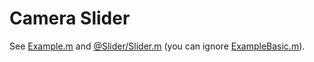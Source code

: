 # Camera Slider

See [Example.m](Example.m) and [@Slider/Slider.m](@Slider/Slider.m) (you can ignore [ExampleBasic.m](ExampleBasic.m)).
